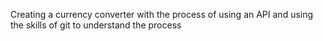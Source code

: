 Creating a currency converter with the process of using an API and using the skills of git to understand the process
